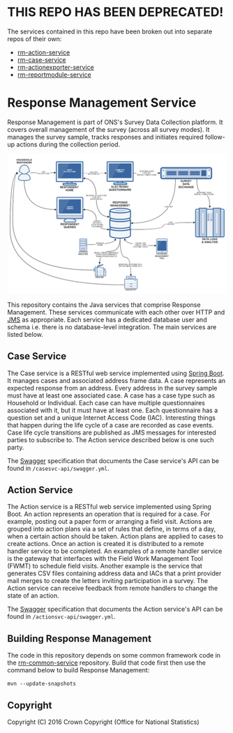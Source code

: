 # THIS REPO HAS BEEN DEPRECATED!
The services contained in this repo have been broken out into separate repos of their own:

* [rm-action-service](https://github.com/ONSdigital/rm-action-service)
* [rm-case-service](https://github.com/ONSdigital/rm-case-service)
* [rm-actionexporter-service](https://github.com/ONSdigital/rm-actionexporter-service)
* [rm-reportmodule-service](https://github.com/ONSdigital/rm-reportmodule-service)

# Response Management Service
Response Management is part of ONS's Survey Data Collection platform. It covers overall management of the survey (across all survey modes). It manages the survey sample, tracks responses and initiates required follow-up actions during the collection period.

![The ONS Survey Data Collection platform](/images/sdc_platform.png?raw=true)

This repository contains the Java services that comprise Response Management. These services communicate with each other over HTTP and [JMS](https://en.wikipedia.org/wiki/Java_Message_Service) as appropriate. Each service has a dedicated database user and schema i.e. there is no database-level integration. The main services are listed below.

## Case Service
The Case service is a RESTful web service implemented using [Spring Boot](http://projects.spring.io/spring-boot/). It manages cases and associated address frame data. A case represents an expected response from an address. Every address in the survey sample must have at least one associated case. A case has a case type such as Household or Individual. Each case can have multiple questionnaires associated with it, but it must have at least one. Each questionnaire has a question set and a unique Internet Access Code (IAC). Interesting things that happen during the life cycle of a case are recorded as case events. Case life cycle transitions are published as JMS messages for interested parties to subscribe to. The Action service described below is one such party.

The [Swagger](http://swagger.io/) specification that documents the Case service's API can be found in `/casesvc-api/swagger.yml`.

## Action Service
The Action service is a RESTful web service implemented using Spring Boot. An action represents an operation that is required for a case. For example, posting out a paper form or arranging a field visit. Actions are grouped into action plans via a set of rules that define, in terms of a day, when a certain action should be taken. Action plans are applied to cases to create actions. Once an action is created it is distributed to a remote handler service to be completed. An examples of a remote handler service is the gateway that interfaces with the Field Work Management Tool (FWMT) to schedule field visits. Another example is the service that generates CSV files containing address data and IACs that a print provider mail merges to create the letters inviting participation in a survey. The Action service can receive feedback from remote handlers to change the state of an action.

The [Swagger](http://swagger.io/) specification that documents the Action service's API can be found in `/actionsvc-api/swagger.yml`.

## Building Response Management
The code in this repository depends on some common framework code in the [rm-common-service](https://github.com/ONSdigital/rm-common-service) repository. Build that code first then use the command below to build Response Management:

```
mvn --update-snapshots
```

## Copyright
Copyright (C) 2016 Crown Copyright (Office for National Statistics)
